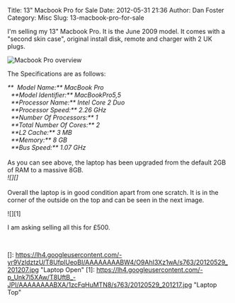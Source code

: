 Title: 13" Macbook Pro for Sale
Date: 2012-05-31 21:36
Author: Dan Foster
Category: Misc
Slug: 13-macbook-pro-for-sale
 
I'm selling my 13" Macbook Pro. It is the June 2009 model. It comes with
a "second skin case", original install disk, remote and charger with 2
UK plugs.

![Macbook Pro overview][]

The Specifications are as follows:

<address>
**  Model Name:** MacBook Pro

</address>
<address>
  **Model Identifier:** MacBookPro5,5

</address>
<address>
  **Processor Name:** Intel Core 2 Duo

</address>
<address>
  **Processor Speed:** 2.26 GHz

</address>
<address>
  **Number Of Processors:** 1

</address>
<address>
  **Total Number Of Cores:** 2

</address>
<address>
  **L2 Cache:** 3 MB

</address>
<address>
  **Memory:** 8 GB

</address>
<address>
  **Bus Speed:** 1.07 GHz

</address>
<address>
 

</address>
As you can see above, the laptop has been upgraded from the default 2GB
of RAM to a massive 8GB.

<address>
![][]

</address>
<address>
 

</address>
Overall the laptop is in good condition apart from one scratch. It is in
the corner of the outside on the top and can be seen in the next image.

![][1]

I am asking selling all this for £500.

<address>
 

</address>

  [Macbook Pro overview]: https://lh4.googleusercontent.com/-29Qww4Np49Q/T8Ufk-qBnZI/AAAAAAAABWw/5SWzuyPC4z0/s855/20120529_201157.jpg
  []: https://lh4.googleusercontent.com/-yr9VzldztzU/T8UfplUeoBI/AAAAAAAABW4/O9AhI3Xz1wA/s763/20120529_201207.jpg
    "Laptop Open"
  [1]: https://lh4.googleusercontent.com/-p_Unk7l5XAw/T8UftB_-JPI/AAAAAAAABXA/1zcFqHuMTN8/s763/20120529_201217.jpg
    "Laptop Top"
